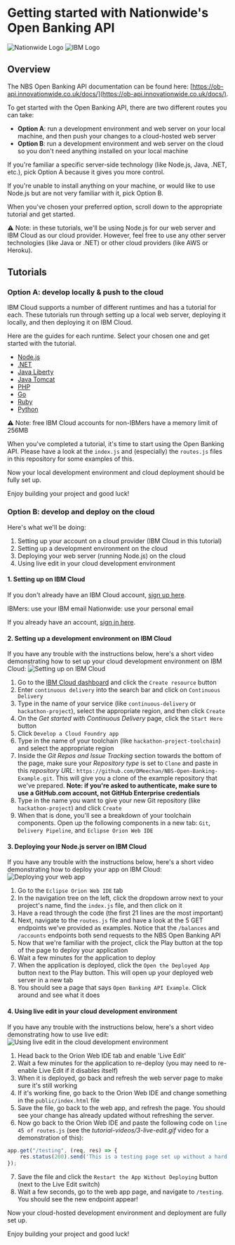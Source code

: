 # Getting started with Nationwide's Open Banking API

![Nationwide Logo](https://www.nationwide.co.uk/-/media/System/logo2xtrans.png?h=112&w=280) ![IBM Logo](https://upload.wikimedia.org/wikipedia/commons/thumb/5/51/IBM_logo.svg/320px-IBM_logo.svg.png)

## Overview

The NBS Open Banking API documentation can be found here: [https://ob-api.innovationwide.co.uk/docs/](https://ob-api.innovationwide.co.uk/docs/).

To get started with the Open Banking API, there are two different routes you can take:

- **Option A**: run a development environment and web server on your local machine, and then push your changes to a cloud-hosted web server
- **Option B**: run a development environment and web server on the cloud so you don't need anything installed on your local machine

If you're familiar a specific server-side technology (like Node.js, Java, .NET, etc.), pick Option A because it gives you more control.

If you're unable to install anything on your machine, or would like to use Node.js but are not very familiar with it, pick Option B.

When you've chosen your preferred option, scroll down to the appropriate tutorial and get started.

⚠️ Note: in these tutorials, we'll be using Node.js for our web server and IBM Cloud as our cloud provider. However, feel free to use any other server technologies (like Java or .NET) or other cloud providers (like AWS or Heroku).

## Tutorials

### Option A: develop locally & push to the cloud

IBM Cloud supports a number of different runtimes and has a tutorial for each. These tutorials run through setting up a local web server, deploying it locally, and then deploying it on IBM Cloud.

Here are the guides for each runtime. Select your chosen one and get started with the tutorial.

- [Node.js](https://console.bluemix.net/docs/runtimes/nodejs/getting-started.html#getting-started-with-node-js-on-bluemix)
- [.NET](https://console.bluemix.net/docs/runtimes/dotnet/getting-started.html#getting_started)
- [Java Liberty](https://console.bluemix.net/docs/runtimes/liberty/getting-started.html#getting-started-tutorial)
- [Java Tomcat](https://console.bluemix.net/docs/runtimes/tomcat/getting-started.html#getting_started)
- [PHP](https://console.bluemix.net/docs/runtimes/php/getting-started.html#getting_started)
- [Go](https://console.bluemix.net/docs/runtimes/go/getting-started.html#getting-started-tutorial)
- [Ruby](https://console.bluemix.net/docs/runtimes/ruby/getting-started.html#getting_started)
- [Python](https://console.bluemix.net/docs/runtimes/python/getting-started.html#getting_started)

⚠️ Note: free IBM Cloud accounts for non-IBMers have a memory limit of 256MB

When you've completed a tutorial, it's time to start using the Open Banking API. Please have a look at the `index.js` and (especially) the `routes.js` files in this repository for some examples of this.

Now your local development environment and cloud deployment should be fully set up.

Enjoy building your project and good luck!

### Option B: develop and deploy on the cloud

Here's what we'll be doing:

1. Setting up your account on a cloud provider (IBM Cloud in this tutorial)
2. Setting up a development environment on the cloud
3. Deploying your web server (running Node.js) on the cloud
4. Using live edit in your cloud development environment

#### 1. Setting up on IBM Cloud

If you don't already have an IBM Cloud account, [sign up here](https://www.ibm.com/cloud/).

IBMers: use your IBM email
Nationwide: use your personal email

If you already have an account, [sign in here](https://console.bluemix.net/dashboard/).

#### 2. Setting up a development environment on IBM Cloud

If you have any trouble with the instructions below, here's a short video demonstrating how to set up your cloud development environment on IBM Cloud:
![Setting up on IBM Cloud](tutorial-videos/1-setting-up-cloud.gif)

1. Go to the [IBM Cloud dashboard](https://console.bluemix.net/dashboard/apps) and click the `Create resource` button
2. Enter `continuous delivery` into the search bar and click on `Continuous Delivery`
3. Type in the name of your service (like `continuous-delivery` or `hackathon-project`), select the appropriate region, and then click `Create`
4. On the *Get started with Continuous Delivery* page, click the `Start Here` button
5. Click `Develop a Cloud Foundry app`
6. Type in the name of your toolchain (like `hackathon-project-toolchain`) and select the appropriate region
7. Inside the *Git Repos and Issue Tracking* section towards the bottom of the page, make sure your *Repository type* is set to `Clone` and paste in this *repository URL*: `https://github.com/DMeechan/NBS-Open-Banking-Example.git`. This will give you a clone of the example repository that we've prepared. **Note: if you're asked to authenticate, make sure to use a GitHub.com account, not GitHub Enterprise credentials**
8. Type in the name you want to give your new Git repository (like `hackathon-project`) and click `Create`
9. When that is done, you'll see a breakdown of your toolchain components. Open up the following components in a new tab: `Git`, `Delivery Pipeline`, and `Eclipse Orion Web IDE`

#### 3. Deploying your Node.js server on IBM Cloud

If you have any trouble with the instructions below, here's a short video demonstrating how to deploy your app on IBM Cloud:
![Deploying your web app](tutorial-videos/2-deploying.gif)

1. Go to the `Eclipse Orion Web IDE` tab
2. In the navigation tree on the left, click the dropdown arrow next to your project's name, find the `index.js` file, and then click on it
3. Have a read through the code (the first 21 lines are the most important)
4. Next, navigate to the `routes.js` file and have a look at the 5 GET endpoints we've provided as examples. Notice that the `/balances` and `/accounts` endpoints both send requests to the NBS Open Banking API
5. Now that we're familiar with the project, click the Play button at the top of the page to deploy your application
6. Wait a few minutes for the application to deploy
7. When the application is deployed, click the `Open the Deployed App` button next to the Play button. This will open up your deployed web server in a new tab
8. You should see a page that says `Open Banking API Example`. Click around and see what it does

#### 4. Using live edit in your cloud development environment

If you have any trouble with the instructions below, here's a short video demonstrating how to use live edit:
![Using live edit in the cloud development environment](tutorial-videos/3-live-edit.gif)

1. Head back to the Orion Web IDE tab and enable 'Live Edit'
2. Wait a few minutes for the application to re-deploy (you may need to re-enable Live Edit if it disables itself)
3. When it is deployed, go back and refresh the web server page to make sure it's still working
4. If it's working fine, go back to the Orion Web IDE and change something in the `public/index.html` file
5. Save the file, go back to the web app, and refresh the page. You should see your change has already updated without refreshing the server.
6. Now go back to the Orion Web IDE and paste the following code on `line 45 of routes.js` (see the *tutorial-videos/3-live-edit.gif* video for a demonstration of this):

```js
app.get("/testing", (req, res) => {
    res.status(200).send('This is a testing page set up without a hard refresh of the server');
});
```

7. Save the file and click the `Restart the App Without Deploying` button (next to the Live Edit switch)
8. Wait a few seconds, go to the web app page, and navigate to `/testing`. You should see the new endpoint appear!

Now your cloud-hosted development environment and deployment are fully set up.

Enjoy building your project and good luck!
